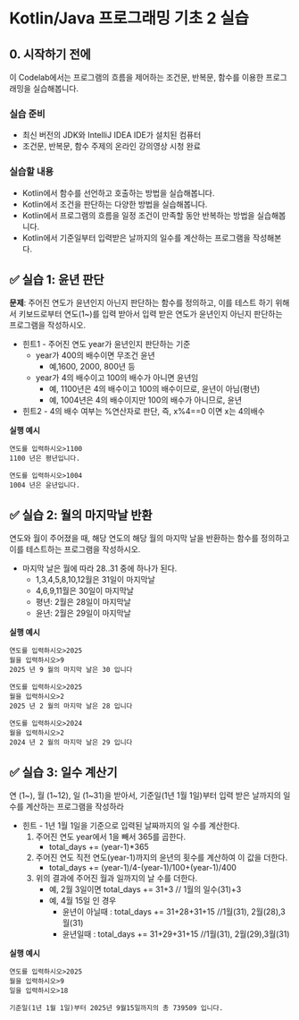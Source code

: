 # Kotlin/Java 프로그래밍 기초 2 실습

## 0. 시작하기 전에

이 Codelab에서는 프로그램의 흐름을 제어하는 조건문, 반복문, 함수를 이용한 프로그래밍을 실습해봅니다.

### 실습 준비

- 최신 버전의 JDK와 IntelliJ IDEA IDE가 설치된 컴퓨터
- 조건문, 반복문, 함수 주제의 온라인 강의영상 시청 완료

### 실습할 내용

- Kotlin에서 함수를 선언하고 호출하는 방법을 실습해봅니다.
- Kotlin에서 조건을 판단하는 다양한 방법을 실습해봅니다.
- Kotlin에서 프로그램의 흐름을 일정 조건이 만족할 동안 반복하는 방법을 실습해봅니다.
- Kotlin에서 기준일부터 입력받은 날까지의 일수를 계산하는 프로그램을 작성해본다. 


## ✅ 실습 1: 윤년 판단

**문제**: 주어진 연도가 윤년인지 아닌지 판단하는 함수를 정의하고, 이를 테스트 하기 위해서 키보드로부터 연도(1~)를 입력 받아서 입력 받은 연도가 윤년인지 아닌지 판단하는 프로그램을 작성하시오.
   
- 힌트1 - 주어진 연도 year가 윤년인지 판단하는 기준
  - year가 400의 배수이면 무조건 윤년
    - 예,1600, 2000, 800년 등
  - year가 4의 배수이고 100의 배수가 아니면 윤년임
    - 예, 1100년은 4의 배수이고 100의 배수이므로, 윤년이 아님(평년)
    - 예, 1004년은 4의 배수이지만 100의 배수가 아니므로, 윤년 
- 힌트2 - 4의 배수 여부는 %연산자로 판단, 즉, x%4==0 이면 x는 4의배수
   
**실행 예시**
     
```
연도를 입력하시오>1100
1100 년은 평년입니다.
```
     
```
연도를 입력하시오>1004
1004 년은 윤년입니다.
```

## ✅ 실습 2: 월의 마지막날 반환
연도와 월이 주어졌을 때, 해당 연도의 해당 월의 마지막 날을 반환하는 함수를 정의하고 이를 테스트하는 프로그램을 작성하시오.        
   
- 마지막 날은 월에 따라 28..31 중에 하나가 된다. 
  - 1,3,4,5,8,10,12월은 31일이 마지막날
  - 4,6,9,11월은 30일이 마지막날
  - 평년: 2월은 28일이 마지막날
  - 윤년: 2월은 29일이 마지막날

   
**실행 예시**
     
```
연도를 입력하시오>2025
월을 입력하시오>9
2025 년 9 월의 마지막 날은 30 입니다
```
     
```
연도를 입력하시오>2025
월을 입력하시오>2
2025 년 2 월의 마지막 날은 28 입니다
```
     
```
연도를 입력하시오>2024
월을 입력하시오>2
2024 년 2 월의 마지막 날은 29 입니다
```

## ✅ 실습 3: 일수 계산기
연 (1~), 월 (1~12), 일 (1~31)을 받아서, 기준일(1년 1월 1일)부터 입력 받은 날까지의 일수를 계산하는 프로그램을 작성하라
   
- 힌트 - 1년 1월 1일을 기준으로 입력된 날짜까지의 일 수를 계산한다.
  1. 주어진 연도 year에서 1을 빼서 365를 곱한다.
      - total_days += (year-1)*365
  2. 주어진 연도 직전 연도(year-1)까지의 윤년의 횟수를 계산하여 이 값을 더한다. 
      - total_days += (year-1)/4-(year-1)/100+(year-1)/400
  3. 위의 결과에 주어진 월과 일까지의 날 수를 더한다. 
      - 예, 2월 3일이면 total_days += 31+3         // 1월의 일수(31)+3
      - 예, 4월 15일 인 경우 
          - 윤년이 아닐때 : total_days += 31+28+31+15  //1월(31), 2월(28),3월(31) 
          - 윤년일때 : total_days += 31+29+31+15  //1월(31), 2월(29),3월(31) 
     
**실행 예시**
     
```
연도를 입력하시오>2025
월을 입력하시오>9
일을 입력하시오>18
     
기준일(1년 1월 1일)부터 2025년 9월15일까지의 총 739509 입니다.
```
